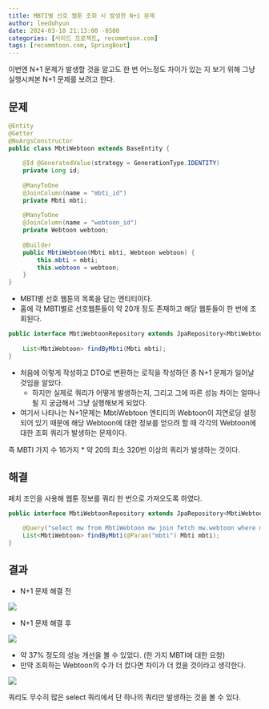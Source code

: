 ```yaml
---
title: MBTI별 선호 웹툰 조회 시 발생한 N+1 문제
author: leedohyun
date: 2024-03-10 21:13:00 -0500
categories: [사이드 프로젝트, recommtoon.com]
tags: [recommtoon.com, SpringBoot]
---
```


이번엔 N+1 문제가 발생할 것을 알고도 한 번 어느정도 차이가 있는 지 보기 위해 그냥 실행시켜본 N+1 문제를 보려고 한다.

## 문제

```java
@Entity  
@Getter  
@NoArgsConstructor  
public class MbtiWebtoon extends BaseEntity {  
  
    @Id @GeneratedValue(strategy = GenerationType.IDENTITY)  
    private Long id;  
  
    @ManyToOne  
    @JoinColumn(name = "mbti_id")  
    private Mbti mbti;  
  
    @ManyToOne  
    @JoinColumn(name = "webtoon_id")  
    private Webtoon webtoon;  
  
    @Builder  
    public MbtiWebtoon(Mbti mbti, Webtoon webtoon) {  
	    this.mbti = mbti;  
        this.webtoon = webtoon;  
    }  
}
```

- MBTI별 선호 웹툰의 목록을 담는 엔티티이다.
- 홈에 각 MBTI별로 선호웹툰들이 약 20개 정도 존재하고 해당 웹툰들이 한 번에 조회된다.

```java
public interface MbtiWebtoonRepository extends JpaRepository<MbtiWebtoon, Long> {  
   
    List<MbtiWebtoon> findByMbti(Mbti mbti);  
}
```

- 처음에 이렇게 작성하고 DTO로 변환하는 로직을 작성하던 중 N+1 문제가 일어날 것임을 알았다.
	- 하지만 실제로 쿼리가 어떻게 발생하는지, 그리고 그에 따른 성능 차이는 얼마나 될 지 궁금해서 그냥 실행해보게 되었다.
- 여기서 나타나는 N+1문제는 MbtiWebtoon 엔티티의 Webtoon이 지연로딩 설정되어 있기 때문에 해당 Webtoon에 대한 정보를 얻으려 할 때 각각의 Webtoon에 대한 조회 쿼리가 발생하는 문제이다.

즉 MBTI 가지 수 16가지 * 약 20의 최소 320번 이상의 쿼리가 발생하는 것이다.

## 해결

페치 조인을 사용해 웹툰 정보를 쿼리 한 번으로 가져오도록 하였다.

```java
public interface MbtiWebtoonRepository extends JpaRepository<MbtiWebtoon, Long> {  
  
    @Query("select mw from MbtiWebtoon mw join fetch mw.webtoon where mw.mbti = :mbti")  
    List<MbtiWebtoon> findByMbti(@Param("mbti") Mbti mbti);  
}
```

## 결과

- N+1 문제 해결 전

![](https://blog.kakaocdn.net/dn/bvAm4W/btsFN48b87q/3FYimMYDonkBUG1XkFMhPk/img.png)

- N+1 문제 해결 후

![](https://blog.kakaocdn.net/dn/bO5AAs/btsFMJKt6RQ/liklapn9P5QiFqOicdN241/img.png)

- 약 37% 정도의 성능 개선을 볼 수 있었다. (한 가지 MBTI에 대한 요청)
- 만약 조회하는 Webtoon의 수가 더 컸다면 차이가 더 컸을 것이라고 생각한다.

![](https://blog.kakaocdn.net/dn/bxwXMf/btsFK5OqtBl/6fiCVftILTyiAGOa9frdo1/img.png)

쿼리도 무수히 많은 select 쿼리에서 단 하나의 쿼리만 발생하는 것을 볼 수 있다.
